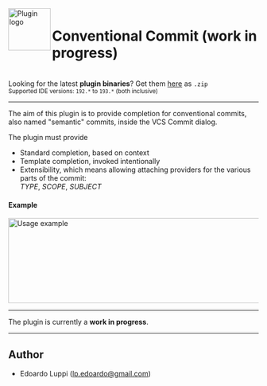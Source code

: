<img align="left" width="85" height="85" src="https://raw.githubusercontent.com/lppedd/idea-conventional-commit/master/images/conventional-commit-logo.png" alt="Plugin logo">

# Conventional Commit (work in progress)

<br>Looking for the latest **plugin binaries**? Get them [here][1] as `.zip`  
<small>Supported IDE versions: `192.*` to `193.*` (both inclusive)</small> 

-----

The aim of this plugin is to provide completion for conventional commits, also named "semantic" commits,
inside the VCS Commit dialog.
  
The plugin must provide

 - Standard completion, based on context
 - Template completion, invoked intentionally
 - Extensibility, which means allowing attaching providers for the various parts of the commit:  
   _TYPE_, _SCOPE_, _SUBJECT_
  
#### Example

<img width="845" height="171" src="https://raw.githubusercontent.com/lppedd/idea-conventional-commit/master/images/usage-example.gif" alt="Usage example">
  
-----

The plugin is currently a **work in progress**.

-----

## Author

 - Edoardo Luppi (<lp.edoardo@gmail.com>)

[1]: https://github.com/lppedd/idea-conventional-commit/releases
